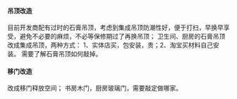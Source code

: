 #### 吊顶改造
目前开发商配有过时的石膏吊顶，考虑到集成吊顶防潮性好，便于打扫，早换早享受，避免不必要的麻烦，不必等保修期过了再换吊顶；
卫生间、厨房的石膏吊顶改成集成吊顶，两种方式：
1、实体店买，包安装，贵；2、淘宝买材料自己安装。
需要了解石膏吊顶如何敲掉。

#### 移门改造
改成移门释放空间；
书房木门，厨房玻璃门，需要敲定做哪家。